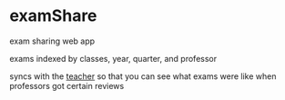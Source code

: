 examShare
=========

exam sharing web app

exams indexed by classes, year, quarter, and professor

syncs with the [teacher](https://github.com/lowellbander/teacher) so that you can see what exams were like when professors got certain reviews
